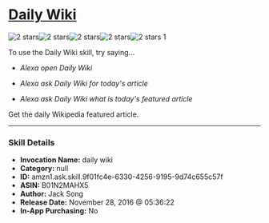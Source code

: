 # [Daily Wiki](http://alexa.amazon.com/#skills/amzn1.ask.skill.9f01fc4e-6330-4256-9195-9d74c655c57f)
![2 stars](../../images/ic_star_black_18dp_1x.png)![2 stars](../../images/ic_star_black_18dp_1x.png)![2 stars](../../images/ic_star_border_black_18dp_1x.png)![2 stars](../../images/ic_star_border_black_18dp_1x.png)![2 stars](../../images/ic_star_border_black_18dp_1x.png) 1

To use the Daily Wiki skill, try saying...

* *Alexa open Daily Wiki*

* *Alexa ask Daily Wiki for today's article*

* *Alexa ask Daily Wiki what is today's featured article*

Get the daily Wikipedia featured article.

***

### Skill Details

* **Invocation Name:** daily wiki
* **Category:** null
* **ID:** amzn1.ask.skill.9f01fc4e-6330-4256-9195-9d74c655c57f
* **ASIN:** B01N2MAHX5
* **Author:** Jack Song
* **Release Date:** November 28, 2016 @ 05:36:22
* **In-App Purchasing:** No
